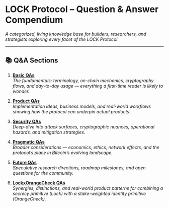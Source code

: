 # LOCK Protocol – Question & Answer Compendium  

*A categorized, living knowledge base for builders, researchers, and strategists exploring every facet of the LOCK Protocol.*

---

## 📚 Q&A Sections

1. **[Basic QAs](./BASIC_QAS.md)**  
   *The fundamentals: terminology, on-chain mechanics, cryptography flows, and day-to-day usage — everything a first-time reader is likely to wonder.*

2. **[Product QAs](./PRODUCT_QAS.md)**  
   *Implementation ideas, business models, and real-world workflows showing how the protocol can underpin actual products.*

3. **[Security QAs](./SECURITY_QAS.md)**  
   *Deep-dive into attack surfaces, cryptographic nuances, operational hazards, and mitigation strategies.*

4. **[Pragmatic QAs](./PRAGMATIC_QAS.md)**  
   *Broader considerations — economics, ethics, network effects, and the protocol’s place in Bitcoin’s evolving landscape.*

5. **[Future QAs](./FUTURE_QAS.md)**  
   *Speculative research directions, roadmap milestones, and open questions for the community.*

6. **[LockxOrangeCheck QAs](./LOCK-OC_QAS.md)**  
   *Synergies, distinctions, and real-world product patterns for combining a secrecy primitive (Lock) with a stake-weighted identity primitive (OrangeCheck).*
